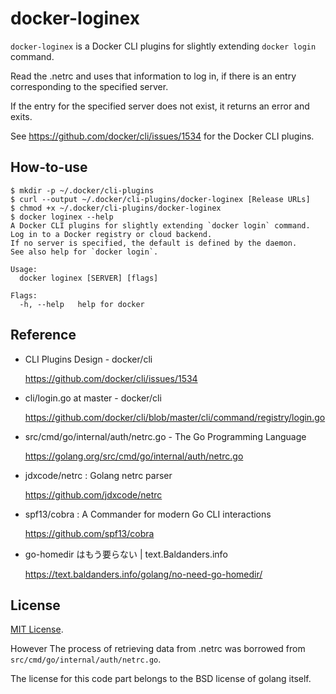 # docker-loginex

`docker-loginex` is a Docker CLI plugins for slightly extending `docker login` command.

Read the .netrc and uses that information to log in, if there is an entry corresponding to the specified server.

If the entry for the specified server does not exist, it returns an error and exits.

See https://github.com/docker/cli/issues/1534 for the Docker CLI plugins.

## How-to-use

```
$ mkdir -p ~/.docker/cli-plugins
$ curl --output ~/.docker/cli-plugins/docker-loginex [Release URLs]
$ chmod +x ~/.docker/cli-plugins/docker-loginex
$ docker loginex --help
A Docker CLI plugins for slightly extending `docker login` command.
Log in to a Docker registry or cloud backend.
If no server is specified, the default is defined by the daemon.
See also help for `docker login`.

Usage:
  docker loginex [SERVER] [flags]

Flags:
  -h, --help   help for docker
```

## Reference

* CLI Plugins Design - docker/cli

    https://github.com/docker/cli/issues/1534

* cli/login.go at master - docker/cli

    https://github.com/docker/cli/blob/master/cli/command/registry/login.go

* src/cmd/go/internal/auth/netrc.go - The Go Programming Language

    https://golang.org/src/cmd/go/internal/auth/netrc.go

* jdxcode/netrc : Golang netrc parser

    https://github.com/jdxcode/netrc

* spf13/cobra : A Commander for modern Go CLI interactions

    https://github.com/spf13/cobra

* go-homedir はもう要らない | text.Baldanders.info

    https://text.baldanders.info/golang/no-need-go-homedir/

## License

[MIT License](https://opensource.org/licenses/MIT).

However The process of retrieving data from .netrc was borrowed from `src/cmd/go/internal/auth/netrc.go`.

The license for this code part belongs to the BSD license of golang itself.
